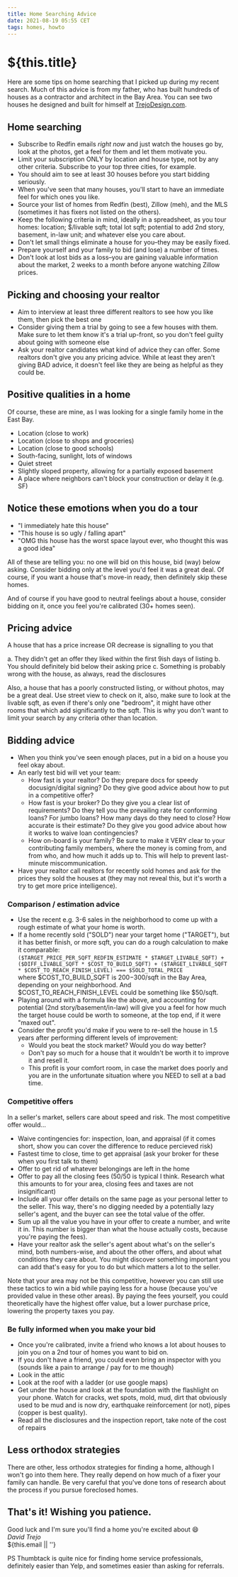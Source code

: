 ```yaml
---
title: Home Searching Advice
date: 2021-08-19 05:55 CET
tags: homes, howto
---
```

# ${this.title}

Here are some tips on home searching that I picked up during my recent search.
Much of this advice is from my father, who has built hundreds of houses as a contractor and architect in the Bay Area.
You can see two houses he designed and built for himself at [TrejoDesign.com](https://trejodesign.com).

## Home searching
- Subscribe to Redfin emails *right now* and just watch the houses go by, look at the photos, get a feel for them and let them motivate you.
- Limit your subscription ONLY by location and house type, not by any other criteria. Subscribe to your top three cities, for example.
- You should aim to see at least 30 houses before you start bidding seriously.
- When you've seen that many houses, you'll start to have an immediate feel for which ones you like.
- Source your list of homes from Redfin (best), Zillow (meh), and the MLS (sometimes it has fixers not listed on the others).
- Keep the following criteria in mind, ideally in a spreadsheet, as you tour homes: 
  location; $/livable sqft; total lot sqft; potential to add 2nd story, basement, in-law unit; and whatever else you care about.
- Don't let small things eliminate a house for you–they may be easily fixed.
- Prepare yourself and your family to bid (and lose) a number of times. 
- Don't look at lost bids as a loss–you are gaining valuable information about the market, 2 weeks to a month before anyone watching Zillow prices.

## Picking and choosing your realtor
- Aim to interview at least three different realtors to see how you like them, then pick the best one
- Consider giving them a trial by going to see a few houses with them.
  Make sure to let them know it's a trial up-front, so you don't feel guilty about going with someone else
- Ask your realtor candidates what kind of advice they can offer. Some realtors don't give you any pricing advice. 
  While at least they aren't giving BAD advice, it doesn't feel like they are being as helpful as they could be.

## Positive qualities in a home
Of course, these are mine, as I was looking for a single family home in the East Bay.

- Location (close to work)
- Location (close to shops and groceries)
- Location (close to good schools)
- South-facing, sunlight, lots of windows
- Quiet street
- Slightly sloped property, allowing for a partially exposed basement
- A place where neighbors can't block your construction or delay it (e.g. SF)

## Notice these emotions when you do a tour
- "I immediately hate this house" 
- "This house is so ugly / falling apart"
- "OMG this house has the worst space layout ever, who thought this was a good idea"

All of these are telling you: no one will bid on this house, bid (way) below asking. 
Consider bidding only at the level you'd feel it was a great deal. 
Of course, if you want a house that's move-in ready, then definitely skip these homes.

And of course if you have good to neutral feelings about a house, consider bidding on it, 
once you feel you're calibrated (30+ homes seen).

## Pricing advice
A house that has a price increase OR decrease is signalling to you that

a. They didn't get an offer they liked within the first 9ish days of listing
b. You should definitely bid below their asking price
c. Something is probably wrong with the house, as always, read the disclosures

Also, a house that has a poorly constructed listing, or without photos, may be a great deal. 
Use street view to check on it, also, make sure to look at the livable sqft, as even if there's 
only one "bedroom", it might have other rooms that which add significantly to the sqft. 
This is why you don't want to limit your search by any criteria other than location.

## Bidding advice
- When you think you've seen enough places, put in a bid on a house you feel okay about. 
- An early test bid will vet your team:
  - How fast is your realtor? Do they prepare docs for speedy docusign/digital signing? Do they give good advice about how to put in a competitive offer?
  - How fast is your broker? Do they give you a clear list of requirements? Do they tell you the prevailing rate for conforming loans? For jumbo loans? 
    How many days do they need to close? How accurate is their estimate? Do they give you good advice about how it works to waive loan contingencies?
  - How on-board is your family? Be sure to make it VERY clear to your contributing family members, where the money is coming from, and from who, 
    and how much it adds up to. This will help to prevent last-minute miscommunication.
 - Have your realtor call realtors for recently sold homes and ask for the prices they sold the houses at (they may not reveal this, but it's worth a try to get more price intelligence).

### Comparison / estimation advice
- Use the recent e.g. 3-6 sales in the neighborhood to come up with a rough estimate of what your home is worth.
- If a home recently sold ("SOLD") near your target home ("TARGET"), but it has better finish, or more sqft, you can do a rough calculation to make it comparable:  
   `($TARGET_PRICE_PER_SQFT_REDFIN_ESTIMATE * $TARGET_LIVABLE_SQFT) + ($DIFF_LIVABLE_SQFT * $COST_TO_BUILD_SQFT) + ($TARGET_LIVABLE_SQFT * $COST_TO_REACH_FINISH_LEVEL) === $SOLD_TOTAL_PRICE`  
   where $COST_TO_BUILD_SQFT is $200-$300/sqft in the Bay Area, depending on your neighborhood. And $COST_TO_REACH_FINISH_LEVEL could be something like $50/sqft.
- Playing around with a formula like the above, and accounting for potential (2nd story/basement/in-law) will give you a feel for how much the target house could be worth to someone, at the top end, if it were "maxed out".
- Consider the profit you'd make if you were to re-sell the house in 1.5 years after performing different levels of improvement: 
  - Would you beat the stock market? Would you do way better? 
  - Don't pay so much for a house that it wouldn't be worth it to improve it and resell it. 
  - This profit is your comfort room, in case the market does poorly and you are in the unfortunate situation where you NEED to sell at a bad time.

### Competitive offers
In a seller's market, sellers care about speed and risk. The most competitive offer would...

- Waive contingencies for: inspection, loan, and appraisal (if it comes short, show you can cover the difference to reduce percieved risk)
- Fastest time to close, time to get appraisal (ask your broker for these when you first talk to them)
- Offer to get rid of whatever belongings are left in the home
- Offer to pay all the closing fees (50/50 is typical I think. Research what this amounts to for your area, closing fees and taxes are not insignificant)
- Include all your offer details on the same page as your personal letter to the seller. This way, there's no digging needed by a potentially lazy seller's agent, and the buyer can see the total value of the offer.
- Sum up all the value you have in your offer to create a number, and write it in. This number is bigger than what the house actually costs, because you're paying the fees).
- Have your realtor ask the seller's agent about what's on the seller's mind, both numbers-wise, and about the other offers, and about what conditions they care about. You might discover something important you can add that's easy for you to do but which matters a lot to the seller.

Note that your area may not be this competitive, however you can still use these tactics to win a bid while paying less for a house (because you've provided value in these other areas). By paying the fees yourself, you could theoretically have the highest offer value, but a lower purchase price, lowering the property taxes you pay.

### Be fully informed when you make your bid
- Once you're calibrated, invite a friend who knows a lot about houses to join you on a 2nd tour of homes you want to bid on.
- If you don't have a friend, you could even bring an inspector with you (sounds like a pain to arrange / pay for to me though)
- Look in the attic
- Look at the roof with a ladder (or use google maps)
- Get under the house and look at the foundation with the flashlight on your phone. Watch for cracks, wet spots, mold, mud, dirt that obviously used to be mud and is now dry, earthquake reinforcement (or not), pipes (copper is best quality).
- Read all the disclosures and the inspection report, take note of the cost of repairs

## Less orthodox strategies
There are other, less orthodox strategies for finding a home, although I won't go into them here.
They really depend on how much of a fixer your family can handle.
Be very careful that you've done tons of research about the process if you pursue foreclosed homes.

## That's it! Wishing you patience. 

Good luck and I'm sure you'll find a home you're excited about 😄  
_David Trejo_  
${this.email || ''}

PS Thumbtack is quite nice for finding home service professionals, definitely easier than Yelp, and sometimes easier than asking for referrals.
